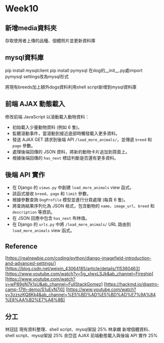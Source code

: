 # Week10

## 新增media資料夾

存取使用者上傳的品種、個體照片並更新資料庫

## mysql資料庫

pip install mysqlclient
pip install pymysql
在dog的__init__.py處import pymysql
settings改為mysql形式

將現有breeds加上額外dogs資料利用shell script新增到mysql資料庫

## 前端 AJAX 動態載入

修改前端 JavaScript 以滾動載入動物資料：
- 初始載入少量動物資料 (例如 6 隻)。
- 監聽滾動事件，當滾動到接近底部時觸發載入更多資料。
- 發送 AJAX GET 請求到後端 API `/load_more_animals/`，並傳遞 `breed` 和 `page` 參數。
- 處理後端回傳的 JSON 資料，將新的動物卡片追加到頁面上。
- 根據後端回傳的 `has_next` 標誌判斷是否還有更多資料。

## 後端 API 實作

- 在 Django 的 `views.py` 中創建 `load_more_animals` view 函式。
- 該函式接收 `breed`、`page` 和 `limit` 參數。
- 根據參數查詢 `DogProfile` 模型並進行分頁處理 (每頁 6 隻)。
- 將查詢結果序列化為 JSON 格式，包含動物的 `name`、`image_url`、`breed` 和 `description` 等資訊。
- 在 JSON 回應中包含 `has_next` 布林值。
- 在 Django 的 `urls.py` 中將 `/load_more_animals/` URL 路由到 `load_more_animals` view 函式。

## Reference

[https://realnewbie.com/coding/python/django-imagefield-introduction-and-advanced-settings/]
[https://blog.csdn.net/weixin_43064185/article/details/115360463]
[https://www.youtube.com/watch?v=5g_xIwxLSJk&ab_channel=Fireship]
[https://www.youtube.com/watch?v=wP89gN7k1sU&ab_channel=FullStackGomez]
[https://hackmd.io/@astro-camp-17th-demo/S1uEvN7j0]
[https://www.youtube.com/watch?v=3zzszKQ8Kk4&ab_channel=%E5%BD%AD%E5%BD%AD%E7%9A%84%E8%AA%B2%E7%A8%8B]

## 分工

林冠廷 現有資料整理、shell script、mysql架設 25%
林承嫻 新增個體資料、shell script、mysql架設 25%
余岱芸 AJAX 前端動態載入與後端 API 實作 25%
